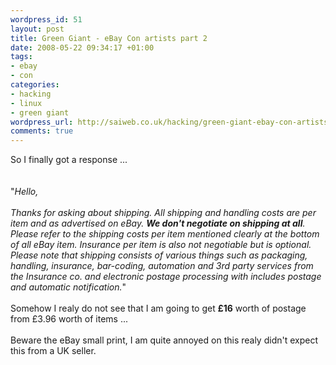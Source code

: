 ```yaml
--- 
wordpress_id: 51
layout: post
title: Green Giant - eBay Con artists part 2
date: 2008-05-22 09:34:17 +01:00
tags: 
- ebay
- con
categories: 
- hacking
- linux
- green giant
wordpress_url: http://saiweb.co.uk/hacking/green-giant-ebay-con-artists-part-2
comments: true
---
```

<div style=''>So I finally got a response ...<br /><br /><br />"<i>Hello,<br /><br />Thanks for asking about shipping. All shipping and handling costs are per item and as advertised on eBay. <b>We don't negotiate on shipping at all</b>. Please refer to the shipping costs per item mentioned clearly at the bottom of all eBay item. Insurance per item is also not negotiable but is optional. Please note that shipping consists of various things such as packaging, handling, insurance, bar-coding, automation and 3rd party services from the Insurance co. and electronic postage processing with includes postage and automatic notification.</i>"<br /><br />Somehow I realy do not see that I am going to get <b>£16</b> worth of postage from £3.96 worth of items ...<br /><br />Beware the eBay small print, I am quite annoyed on this realy didn't expect this from a UK seller.<br /><br /><br /><br /><br /></div>
